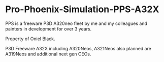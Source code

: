 # Pro-Phoenix-Simulation-PPS-A32X
PPS is a freeware P3D A320neo fleet by me and my colleagues and painters in development for over 3 years.

Property of Oniel Black.

P3D Freeware A32X including A320Neos, A321Neos also planned are A319Neos and additional next gen CEOs.
